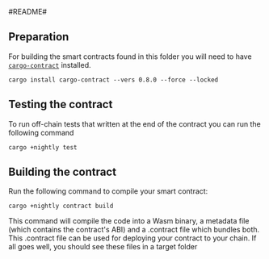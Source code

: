 #README#

## Preparation

For building the smart contracts found in this folder you will need to have [`cargo-contract`](https://github.com/paritytech/cargo-contract) installed.

```
cargo install cargo-contract --vers 0.8.0 --force --locked
```

## Testing the contract

To run off-chain tests that written at the end of the contract you can run the following command

```
cargo +nightly test
```

## Building the contract

Run the following command to compile your smart contract:

```
cargo +nightly contract build

```

This command will compile the code into a Wasm binary, a metadata file (which contains the contract's ABI) and a .contract file which bundles both. This .contract file can be used for deploying your contract to your chain. If all goes well, you should see these files in a target folder
